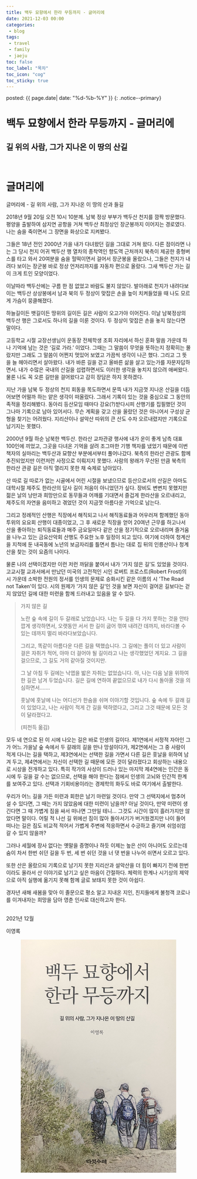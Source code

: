 ```yaml
---
title: 백두 묘향에서 한라 무등까지 - 글머리에
date: 2021-12-03 00:00
categories:
 - blog
tags:
 - travel
 - family
 - jaeju
toc: false
toc_label: "목차"
toc_icon: "cog"
toc_sticky: true
---
```


<head>
	<link rel="stylesheet" href="/resource/styles.css">
</head>

posted: {{ page.date| date: "%d-%b-%Y" }}
{: .notice--primary}


<h1>백두 묘향에서 한라 무등까지 - 글머리에</h1>

<h2>길 위의 사람, 그가 지나온 이 땅의 산길</h2>

<br>
<h1>글머리에</h1>

글머리에 - 길 위의 사람, 그가 지나온 이 땅의 산과 들길


2018년 9월 20일 오전 10시 10분께. 남북 정상 부부가 백두산 천지를 깜짝 방문했다. 평양을 출발하여 삼지연 공항을 거쳐 백두산 최정상인 장군봉까지 이어지는 경로였다. 나는 숨을 죽이면서 그 장면을 화상으로 지켜봤다.

그들은 18년 전인 2000년 가을 내가 다녀왔던 길을 그대로 거쳐 왔다. 다른 점이라면 나는 그 당시 천지 어귀 백두산 행 열차의 종착역인 향도역 근처까지 북측이 제공한 중형버스를 타고 와서 20여분을 숨을 헐떡이면서 걸어서 장군봉을 올랐으나, 그들은 천지가 내려다 보이는 장군봉 바로 정상 언저리까지를 자동차 편으로 올랐다. 그새 백두산 가는 길이 크게 트인 모양이었다.

이날따라 백두산에는 구름 한 점 없었고 바람도 불지 않았다. 발아래로 천지가 내려다보이는 백두산 상상봉에서 남과 북의 두 정상이 맞잡은 손을 높이 치켜들었을 때 나도 모르게 가슴이 뭉클해졌다.

하늘길이든 뱃길이든 땅위의 길이든 길은 사람이 오고가야 이어진다. 이날 남북정상의 백두산 행은 그로서도 하나의 길을 이룬 것이다. 두 정상이 맞잡은 손을 놓지 않는다면 말이다.

고등학교 시절 교장선생님이 운동장 전체학생 조회 자리에서 하신 훈화 말씀 가운데 하나 기억에 남는 것은 ‘길로 가라.’ 이었다. 그때는 그 말씀이 무엇을 뜻하는지 정확히는 몰랐지만 그래도 그 말씀이 어쩐지 멋있어 보였고 가끔씩 생각이 나곤 했다. 그리고 그 뜻을 늘 헤아리면서 살아왔다. 내가 바른 길을 걷고 올바른 삶을 살고 있는가를 자문자답하면서. 내가 수많은 국내의 산길을 섭렵하면서도 이러한 생각을 놓치지 않으려 애써왔다. 물론 나도 꼭 오른 길만을 걸어왔다고 감히 장담은 하지 못하겠다.

지난 가을 남북 두 정상의 천지 회동을 목도하면서 문뜩 내가 지금껏 지나온 산길을 더듬어보면 어떨까 하는 얕은 생각이 떠올랐다. 그래서 기록이 있는 것을 중심으로 그 동안의 족적을 정리해봤다. 동아리 등산모임 때마다 강요(?)받다시피 산행기를 집필했던 것이 그나마 기록으로 남아 있어서다. 무슨 계획을 갖고 산을 올랐던 것은 아니어서 구성상 균형을 찾기는 어려웠다. 지리산이나 설악산 따위의 큰 산도 수차 오르내렸지만 기록으로 남기지는 못했다.

2000년 9월 하순 남북한 백두산. 한라산 교차관광 행사에 내가 운이 좋게 남측 대표 100인에 끼었고, 그곳을 다녀온 기억을 살려 조그마한 기행 책자를 냈었기 때문에 이번 책자의 실마리는 백두산과 묘향산 부분에서부터 풀어나갔다. 북측의 한라산 관광도 함께 추진되었지만 이런저런 사정으로 이뤄지지 못했다. 사람의 왕래가 무산된 만큼 북측의 한라산 관광 길은 아직 열리지 못한 채 숙제로 남아있다.

산 따로 길 따로가 없는 시골에서 어린 시절을 보냈으므로 등산으로서의 산길은 아마도 대학시절 제주도 한라산의 답사 길이 처음이 아니었던가 싶다. 장비도 변변치 못했지만 젊은 날의 낭만과 희망만으로 동무들과 어깨를 기대면서 즐겁게 한라산을 오르내리고, 제주도의 자연을 음미하고 겪었던 것이 지금껏 아름다운 기억으로 남는다.

그리고 정례적인 산행은 직장에서 해직되고 나서 해직동료들과 어우러져 함께했던 동아투위의 요요회 산행이 대종이었고, 그 후 새로운 직장을 얻어 20여년 근무를 하고나서 산을 좋아하는 퇴직동료들과 매주 금요일마다 같은 산을 정기적으로 오르내리며 즐거움을 나누고 있는 금요산악회 산행도 주요한 노후 일정이 되고 있다. 여기에 더하여 청계산을 지척에 둔 내곡동에 노년의 보금자리를 틀면서 틈나는 대로 집 뒤의 인릉산이나 청계산을 찾는 것이 요즘의 나이다.

물론 나의 선택이겠지만 이런 저런 까닭을 붙여서 내가 ‘가지 않은 길’도 있었을 것이다. 고교시절 교과서에서 만났던 미국의 고전적인 시인 로버트 프로스트(Robert Frost)의 시 가운데 소박한 전원의 정서를 인생의 문제로 승화시킨 같은 이름의 시 'The Road not Taken'이 있다. 시의 원제가 ‘가지 않은 길’인 것을 보면 자신이 걸어온 길보다는 걷지 않았던 길에 대한 미련을 함께 드러내고 있음을 알 수 있다.


<blockquote>
<p>
가지 않은 길
</p>
<p>
노란 숲 속에 길이 두 갈래로 났었습니다.
나는 두 길을 다 가지 못하는 것을 안타깝게 생각하면서,
오랫동안 서서 한 길이 굽어 꺾여 내려간 데까지,
바라다볼 수 있는 데까지 멀리 바라다보았습니다.
</p>
<p>
그리고, 똑같이 아름다운 다른 길을 택했습니다.
그 길에는 풀이 더 있고 사람이 걸은 자취가 적어,
아마 더 걸어야 될 길이라고 나는 생각했었던 게지요.
그 길을 걸으므로, 그 길도 거의 같아질 것이지만.
</p>
<p>
그 날 아침 두 길에는
낙엽을 밟은 자취는 없었습니다.
아, 나는 다음 날을 위하여 한 길은 남겨 두었습니다.
길은 길에 연하여 끝없으므로
내가 다시 돌아올 것을 의심하면서…….
</p>
<p>
훗날에 훗날에 나는 어디선가
한숨을 쉬며 이야기할 것입니다.
숲 속에 두 갈래 길이 있었다고,
나는 사람이 적게 간 길을 택하였다고,
그리고 그것 때문에 모든 것이 달라졌다고.
</p>
<p>
(피천득 옮김)
</p>
</blockquote>


모두 네 연으로 된 이 시에 나오는 길은 바로 인생의 길이다. 제1연에서 서정적 자아인 그가 어느 가을날 숲 속에서 두 갈래의 길을 만나 망설이다가, 제2연에서는 그 중 사람이 적게 다니는 길을 택하고, 제3연에서는 선택한 길을 가면서 다른 길은 훗날을 위하여 남겨 두고, 제4연에서는 자신이 선택한 길 때문에 모든 것이 달라졌다고 회상하는 내용으로 시상을 전개하고 있다. 특히 작가의 사상이 드러나 있는 마지막 제4연에는 인간은 동시에 두 길을 갈 수는 없으므로, 선택을 해야 한다는 점에서 인생의 고뇌와 인간적 한계를 보여주고 있다. 선택과 기회비용이라는 경제학의 화두도 바로 여기에서 출발한다.

우리가 어느 길을 가든 미련과 회한은 남기 마련일 것이다. 만약 그 선택지에서 멈추어 설 수 있다면, 그 때는 가지 않았음에 대한 미련이 남을까? 아닐 것이다, 만약 미련이 생긴다면 그 때 가볍게 짐을 싸서 떠나면 그만일 테니... 그것도 시간이 많이 흘러가지만 않았다면 말이다. 어릴 적 나선 길 위에선 짐이 많아 돌아서기가 버거웠겠지만 나이 들어 떠나는 길은 짐도 비교적 적어서 가볍게 주변에 적응하면서 수긍하고 즐기며 쉬엄쉬엄 갈 수 있지 않을까?

그러나 세월에 장사 없다는 옛말을 증명이나 하듯 이제는 높은 산이 아니어도 오르는데 숨이 차서 한번 쉬던 길을 두 번, 세 번 쉬던 것을 너 댓 번을 나누어 쉬면서 오르고 있다.

또한 산은 올랐으되 기록으로 남기지 못한 지리산과 설악산을 더 힘이 빠지기 전에 한번이라도 올라서 산 이야기로 남기고 싶은 마음이 간절하다. 체력의 한계나 시기상의 제약으로 아직 실행에 옮기지 못해 함께 글로 보태지 못한 것이 아쉽다.

경자년 새해 새봄을 맞아 이 졸문으로 평소 알고 지내온 지인, 친지들에게 불청객 코로나를 이겨내자는 희망을 담아 영춘 인사로 대신하고자 한다.


<br>
2021년 12월

이영록


<div class="fig-container">
<figure id="photo-book-cover">
	<img src="/assets/images/baek-du-to-hanla/book-cover.jpeg">
</figure>
</div>

